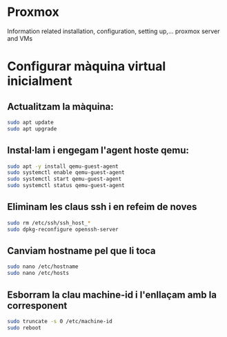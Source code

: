 # Proxmox
Information related installation, configuration, setting up,... proxmox server and VMs

# Configurar màquina virtual inicialment

## Actualitzam la màquina:
```bash
sudo apt update
sudo apt upgrade
```

## Instal·lam i engegam l'agent hoste qemu:
```bash
sudo apt -y install qemu-guest-agent
sudo systemctl enable qemu-guest-agent
sudo systemctl start qemu-guest-agent
sudo systemctl status qemu-guest-agent
```

## Eliminam les claus ssh i en refeim de noves
```bash
sudo rm /etc/ssh/ssh_host_*
sudo dpkg-reconfigure openssh-server
```

## Canviam hostname pel que li toca
```bash
sudo nano /etc/hostname 
sudo nano /etc/hosts 
```

## Esborram la clau machine-id i l'enllaçam amb la corresponent
```bash
sudo truncate -s 0 /etc/machine-id
sudo reboot
```



